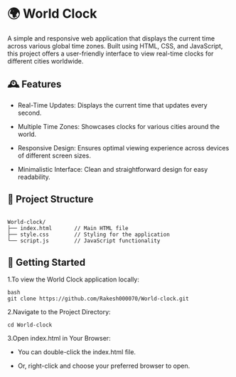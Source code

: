 # 🌍 World Clock
A simple and responsive web application that displays the current time across various global time zones. Built using HTML, CSS, and JavaScript, this project offers a user-friendly interface to view real-time clocks for different cities worldwide.

## 🕰️ Features
- Real-Time Updates: Displays the current time that updates every second.

- Multiple Time Zones: Showcases clocks for various cities around the world.

- Responsive Design: Ensures optimal viewing experience across devices of different screen sizes.

- Minimalistic Interface: Clean and straightforward design for easy readability.

## 📁 Project Structure

```

World-clock/
├── index.html       // Main HTML file
├── style.css        // Styling for the application
└── script.js        // JavaScript functionality
```
## 🚀 Getting Started
1.To view the World Clock application locally:
```
bash
git clone https://github.com/Rakesh000070/World-clock.git
```
2.Navigate to the Project Directory:
```
cd World-clock
```
3.Open index.html in Your Browser:
- You can double-click the index.html file.

- Or, right-click and choose your preferred browser to open.
